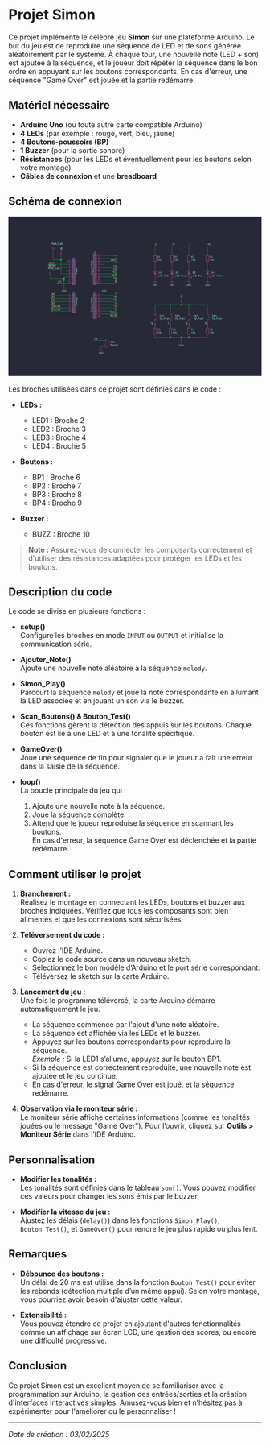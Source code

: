 # Projet Simon

Ce projet implémente le célèbre jeu **Simon** sur une plateforme Arduino. Le but du jeu est de reproduire une séquence de LED et de sons générée aléatoirement par le système. À chaque tour, une nouvelle note (LED + son) est ajoutée à la séquence, et le joueur doit répéter la séquence dans le bon ordre en appuyant sur les boutons correspondants. En cas d'erreur, une séquence "Game Over" est jouée et la partie redémarre.

## Matériel nécessaire

- **Arduino Uno** (ou toute autre carte compatible Arduino)
- **4 LEDs** (par exemple : rouge, vert, bleu, jaune)
- **4 Boutons-poussoirs (BP)**
- **1 Buzzer** (pour la sortie sonore)
- **Résistances** (pour les LEDs et éventuellement pour les boutons selon votre montage)
- **Câbles de connexion** et une **breadboard**

## Schéma de connexion
![Schéma structurel](../hardware/kicad/simon3/simon3.svg)

Les broches utilisées dans ce projet sont définies dans le code :

- **LEDs :**
  - LED1 : Broche 2
  - LED2 : Broche 3
  - LED3 : Broche 4
  - LED4 : Broche 5

- **Boutons :**
  - BP1 : Broche 6
  - BP2 : Broche 7
  - BP3 : Broche 8
  - BP4 : Broche 9

- **Buzzer :**
  - BUZZ : Broche 10

> **Note :** Assurez-vous de connecter les composants correctement et d'utiliser des résistances adaptées pour protéger les LEDs et les boutons.

## Description du code

Le code se divise en plusieurs fonctions :

- **setup()**  
  Configure les broches en mode `INPUT` ou `OUTPUT` et initialise la communication série.

- **Ajouter_Note()**  
  Ajoute une nouvelle note aléatoire à la séquence `melody`.

- **Simon_Play()**  
  Parcourt la séquence `melody` et joue la note correspondante en allumant la LED associée et en jouant un son via le buzzer.

- **Scan_Boutons() & Bouton_Test()**  
  Ces fonctions gèrent la détection des appuis sur les boutons. Chaque bouton est lié à une LED et à une tonalité spécifique.

- **GameOver()**  
  Joue une séquence de fin pour signaler que le joueur a fait une erreur dans la saisie de la séquence.

- **loop()**  
  La boucle principale du jeu qui :
  1. Ajoute une nouvelle note à la séquence.
  2. Joue la séquence complète.
  3. Attend que le joueur reproduise la séquence en scannant les boutons.  
     En cas d'erreur, la séquence Game Over est déclenchée et la partie redémarre.

## Comment utiliser le projet

1. **Branchement :**  
   Réalisez le montage en connectant les LEDs, boutons et buzzer aux broches indiquées. Vérifiez que tous les composants sont bien alimentés et que les connexions sont sécurisées.

2. **Téléversement du code :**  
   - Ouvrez l’IDE Arduino.
   - Copiez le code source dans un nouveau sketch.
   - Sélectionnez le bon modèle d’Arduino et le port série correspondant.
   - Téléversez le sketch sur la carte Arduino.

3. **Lancement du jeu :**  
   Une fois le programme téléversé, la carte Arduino démarre automatiquement le jeu.
   - La séquence commence par l'ajout d'une note aléatoire.
   - La séquence est affichée via les LEDs et le buzzer.
   - Appuyez sur les boutons correspondants pour reproduire la séquence.  
     *Exemple :* Si la LED1 s’allume, appuyez sur le bouton BP1.
   - Si la séquence est correctement reproduite, une nouvelle note est ajoutée et le jeu continue.
   - En cas d'erreur, le signal Game Over est joué, et la séquence redémarre.

4. **Observation via le moniteur série :**  
   Le moniteur série affiche certaines informations (comme les tonalités jouées ou le message "Game Over"). Pour l’ouvrir, cliquez sur **Outils > Moniteur Série** dans l’IDE Arduino.

## Personnalisation

- **Modifier les tonalités :**  
  Les tonalités sont définies dans le tableau `son[]`. Vous pouvez modifier ces valeurs pour changer les sons émis par le buzzer.

- **Modifier la vitesse du jeu :**  
  Ajustez les délais (`delay()`) dans les fonctions `Simon_Play()`, `Bouton_Test()`, et `GameOver()` pour rendre le jeu plus rapide ou plus lent.

## Remarques

- **Débounce des boutons :**  
  Un délai de 20 ms est utilisé dans la fonction `Bouton_Test()` pour éviter les rebonds (détection multiple d’un même appui). Selon votre montage, vous pourriez avoir besoin d'ajuster cette valeur.

- **Extensibilité :**  
  Vous pouvez étendre ce projet en ajoutant d'autres fonctionnalités comme un affichage sur écran LCD, une gestion des scores, ou encore une difficulté progressive.

## Conclusion

Ce projet Simon est un excellent moyen de se familiariser avec la programmation sur Arduino, la gestion des entrées/sorties et la création d'interfaces interactives simples. Amusez-vous bien et n'hésitez pas à expérimenter pour l'améliorer ou le personnaliser !

---

*Date de création : 03/02/2025*
